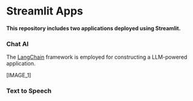 # **Streamlit Apps**

#### This repository includes two applications deployed using Streamlit.

### **Chat AI**

The [LangChain](https://github.com/langchain-ai/langchain) framework is employed for constructing a LLM-powered application.

[IMAGE_1]

### **Text to Speech**



